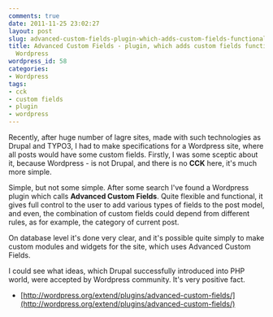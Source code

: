 ```yaml
---
comments: true
date: 2011-11-25 23:02:27
layout: post
slug: advanced-custom-fields-plugin-which-adds-custom-fields-functionality-to-wordpress
title: Advanced Custom Fields - plugin, which adds custom fields functionality to
  Wordpress
wordpress_id: 58
categories:
- Wordpress
tags:
- cck
- custom fields
- plugin
- wordpress
---
```


Recently, after huge number of lagre sites, made with such technologies as Drupal and TYPO3, I had to make specifications for a Wordpress site, where all posts would have some custom fields. Firstly, I was some sceptic about it, because Wordpress - is not Drupal, and there is no **CCK** here, it's much more simple.

Simple, but not some simple. After some search I've found a Wordpress plugin which calls **Advanced Custom Fields**. Quite flexible and functional, it gives full control to the user to add various types of fields to the post model, and even, the combination of custom fields could depend from different rules, as for example, the category of current post.

On database level it's done very clear, and it's possible quite simply to make custom modules and widgets for the site, which uses Advanced Custom Fields.

I could see what ideas, which Drupal successfully introduced into PHP world, were accepted by Wordpress community. It's very positive fact.

* [http://wordpress.org/extend/plugins/advanced-custom-fields/](http://wordpress.org/extend/plugins/advanced-custom-fields/)


